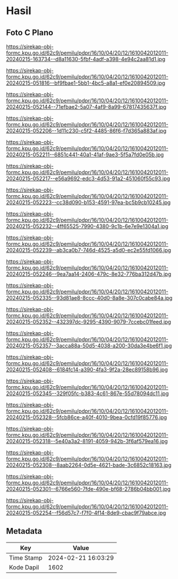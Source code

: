 # Hasil

## Foto C Plano

https://sirekap-obj-formc.kpu.go.id/62c9/pemilu/pdpr/16/10/04/20/12/1610042012011-20240215-163734--d8a11630-5fbf-4adf-a398-4e94c2aa81d1.jpg

https://sirekap-obj-formc.kpu.go.id/62c9/pemilu/pdpr/16/10/04/20/12/1610042012011-20240215-051816--bf9fbae1-5bb1-4bc5-a8a1-ef0e20894509.jpg

https://sirekap-obj-formc.kpu.go.id/62c9/pemilu/pdpr/16/10/04/20/12/1610042012011-20240215-052144--71efbae2-5a07-4af9-8a99-67817435637f.jpg

https://sirekap-obj-formc.kpu.go.id/62c9/pemilu/pdpr/16/10/04/20/12/1610042012011-20240215-052206--1d11c230-c5f2-4485-86f6-f7d365a883af.jpg

https://sirekap-obj-formc.kpu.go.id/62c9/pemilu/pdpr/16/10/04/20/12/1610042012011-20240215-052211--6851c441-40a1-41af-9ae3-5f5a7fd0e05b.jpg

https://sirekap-obj-formc.kpu.go.id/62c9/pemilu/pdpr/16/10/04/20/12/1610042012011-20240215-052217--e56a9692-edc3-4d53-91a2-451060f55c93.jpg

https://sirekap-obj-formc.kpu.go.id/62c9/pemilu/pdpr/16/10/04/20/12/1610042012011-20240215-052223--cc38d090-b153-4591-97ea-bc5b9cb10245.jpg

https://sirekap-obj-formc.kpu.go.id/62c9/pemilu/pdpr/16/10/04/20/12/1610042012011-20240215-052232--4ff65525-7990-4380-9c1b-6e7e9e1304a1.jpg

https://sirekap-obj-formc.kpu.go.id/62c9/pemilu/pdpr/16/10/04/20/12/1610042012011-20240215-052239--ab3ca0b7-746d-4525-a5d0-ec2e55fd1066.jpg

https://sirekap-obj-formc.kpu.go.id/62c9/pemilu/pdpr/16/10/04/20/12/1610042012011-20240215-052246--9ea7aa14-2406-479c-8e32-776ba312d47b.jpg

https://sirekap-obj-formc.kpu.go.id/62c9/pemilu/pdpr/16/10/04/20/12/1610042012011-20240215-052335--93d81ae8-8ccc-40d0-8a8e-307c0cabe84a.jpg

https://sirekap-obj-formc.kpu.go.id/62c9/pemilu/pdpr/16/10/04/20/12/1610042012011-20240215-052352--432397dc-9295-4390-9079-7ccebc01feed.jpg

https://sirekap-obj-formc.kpu.go.id/62c9/pemilu/pdpr/16/10/04/20/12/1610042012011-20240215-052357--3acca88a-50d5-4038-a200-30da3e4be6f1.jpg

https://sirekap-obj-formc.kpu.go.id/62c9/pemilu/pdpr/16/10/04/20/12/1610042012011-20240215-052408--6184fc14-a390-4fa3-9f2a-28ec89158b96.jpg

https://sirekap-obj-formc.kpu.go.id/62c9/pemilu/pdpr/16/10/04/20/12/1610042012011-20240215-052345--329f05fc-b383-4c61-867e-55d78094dc11.jpg

https://sirekap-obj-formc.kpu.go.id/62c9/pemilu/pdpr/16/10/04/20/12/1610042012011-20240215-052328--5fcb86ce-a40f-4010-9bea-0cfd19f85776.jpg

https://sirekap-obj-formc.kpu.go.id/62c9/pemilu/pdpr/16/10/04/20/12/1610042012011-20240215-052318--5e40a3a2-8191-4059-942b-3f6af579ea16.jpg

https://sirekap-obj-formc.kpu.go.id/62c9/pemilu/pdpr/16/10/04/20/12/1610042012011-20240215-052308--8aab2264-0d5e-4621-bade-3c6852c18163.jpg

https://sirekap-obj-formc.kpu.go.id/62c9/pemilu/pdpr/16/10/04/20/12/1610042012011-20240215-052301--6766e560-7fde-490e-bf68-2786b04bb001.jpg

https://sirekap-obj-formc.kpu.go.id/62c9/pemilu/pdpr/16/10/04/20/12/1610042012011-20240215-052254--f56d57c7-f7f0-4f14-8de9-cbac9f79abce.jpg


## Metadata

| Key        | Value               |
| ---------- | ------------------- |
| Time Stamp | 2024-02-21 16:03:29 |
| Kode Dapil | 1602                |



